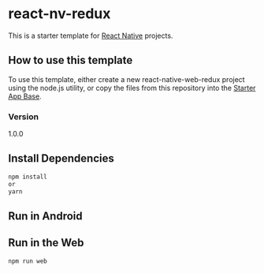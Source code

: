 # react-nv-redux
This is a starter template for [React Native](https://facebook.github.io/react-native/) projects.

## How to use this template


To use this template, either create a new react-native-web-redux project using the node.js utility, or copy the files from this repository into the [Starter App Base](https://github.com/cferrer0128/react-nv-redux).

### Version
1.0.0

## Install Dependencies
```bash
npm install 
or
yarn
```
## Run in Android


## Run in the Web
```bash
npm run web


